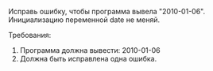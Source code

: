 
Исправь ошибку, чтобы программа вывела &quot;2010-01-06&quot;.
Инициализацию переменной date не меняй.


Требования:
1.	Программа должна вывести: 2010-01-06
2.	Должна быть исправлена одна ошибка.


